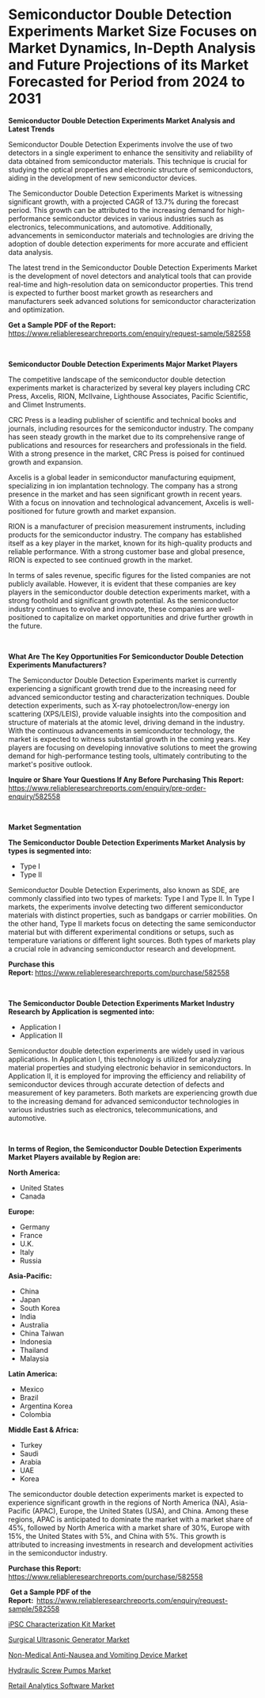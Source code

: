 <p><h1>Semiconductor Double Detection Experiments Market Size Focuses on Market Dynamics, In-Depth Analysis and Future Projections of its Market Forecasted for Period from 2024 to 2031</h1></p><p><strong>Semiconductor Double Detection Experiments Market Analysis and Latest Trends</strong></p>
<p><p>Semiconductor Double Detection Experiments involve the use of two detectors in a single experiment to enhance the sensitivity and reliability of data obtained from semiconductor materials. This technique is crucial for studying the optical properties and electronic structure of semiconductors, aiding in the development of new semiconductor devices.</p><p>The Semiconductor Double Detection Experiments Market is witnessing significant growth, with a projected CAGR of 13.7% during the forecast period. This growth can be attributed to the increasing demand for high-performance semiconductor devices in various industries such as electronics, telecommunications, and automotive. Additionally, advancements in semiconductor materials and technologies are driving the adoption of double detection experiments for more accurate and efficient data analysis.</p><p>The latest trend in the Semiconductor Double Detection Experiments Market is the development of novel detectors and analytical tools that can provide real-time and high-resolution data on semiconductor properties. This trend is expected to further boost market growth as researchers and manufacturers seek advanced solutions for semiconductor characterization and optimization.</p></p>
<p><strong>Get a Sample PDF of the Report:&nbsp;</strong> <a href="https://www.reliableresearchreports.com/enquiry/request-sample/582558">https://www.reliableresearchreports.com/enquiry/request-sample/582558</a></p>
<p>&nbsp;</p>
<p><strong>Semiconductor Double Detection Experiments Major Market Players</strong></p>
<p><p>The competitive landscape of the semiconductor double detection experiments market is characterized by several key players including CRC Press, Axcelis, RION, McIlvaine, Lighthouse Associates, Pacific Scientific, and Climet Instruments. </p><p>CRC Press is a leading publisher of scientific and technical books and journals, including resources for the semiconductor industry. The company has seen steady growth in the market due to its comprehensive range of publications and resources for researchers and professionals in the field. With a strong presence in the market, CRC Press is poised for continued growth and expansion.</p><p>Axcelis is a global leader in semiconductor manufacturing equipment, specializing in ion implantation technology. The company has a strong presence in the market and has seen significant growth in recent years. With a focus on innovation and technological advancement, Axcelis is well-positioned for future growth and market expansion.</p><p>RION is a manufacturer of precision measurement instruments, including products for the semiconductor industry. The company has established itself as a key player in the market, known for its high-quality products and reliable performance. With a strong customer base and global presence, RION is expected to see continued growth in the market.</p><p>In terms of sales revenue, specific figures for the listed companies are not publicly available. However, it is evident that these companies are key players in the semiconductor double detection experiments market, with a strong foothold and significant growth potential. As the semiconductor industry continues to evolve and innovate, these companies are well-positioned to capitalize on market opportunities and drive further growth in the future.</p></p>
<p>&nbsp;</p>
<p><strong>What Are The Key Opportunities For Semiconductor Double Detection Experiments Manufacturers?</strong></p>
<p><p>The Semiconductor Double Detection Experiments market is currently experiencing a significant growth trend due to the increasing need for advanced semiconductor testing and characterization techniques. Double detection experiments, such as X-ray photoelectron/low-energy ion scattering (XPS/LEIS), provide valuable insights into the composition and structure of materials at the atomic level, driving demand in the industry. With the continuous advancements in semiconductor technology, the market is expected to witness substantial growth in the coming years. Key players are focusing on developing innovative solutions to meet the growing demand for high-performance testing tools, ultimately contributing to the market's positive outlook.</p></p>
<p><strong>Inquire or Share Your Questions If Any Before Purchasing This Report:</strong> <a href="https://www.reliableresearchreports.com/enquiry/pre-order-enquiry/582558">https://www.reliableresearchreports.com/enquiry/pre-order-enquiry/582558</a></p>
<p>&nbsp;</p>
<p><strong>Market Segmentation</strong></p>
<p><strong>The Semiconductor Double Detection Experiments Market Analysis by types is segmented into:</strong></p>
<p><ul><li>Type I</li><li>Type II</li></ul></p>
<p><p>Semiconductor Double Detection Experiments, also known as SDE, are commonly classified into two types of markets: Type I and Type II. In Type I markets, the experiments involve detecting two different semiconductor materials with distinct properties, such as bandgaps or carrier mobilities. On the other hand, Type II markets focus on detecting the same semiconductor material but with different experimental conditions or setups, such as temperature variations or different light sources. Both types of markets play a crucial role in advancing semiconductor research and development.</p></p>
<p><strong>Purchase this Report:&nbsp;</strong><a href="https://www.reliableresearchreports.com/purchase/582558">https://www.reliableresearchreports.com/purchase/582558</a></p>
<p>&nbsp;</p>
<p><strong>The Semiconductor Double Detection Experiments Market Industry Research by Application is segmented into:</strong></p>
<p><ul><li>Application I</li><li>Application II</li></ul></p>
<p><p>Semiconductor double detection experiments are widely used in various applications. In Application I, this technology is utilized for analyzing material properties and studying electronic behavior in semiconductors. In Application II, it is employed for improving the efficiency and reliability of semiconductor devices through accurate detection of defects and measurement of key parameters. Both markets are experiencing growth due to the increasing demand for advanced semiconductor technologies in various industries such as electronics, telecommunications, and automotive.</p></p>
<p>&nbsp;</p>
<p><strong>In terms of Region, the Semiconductor Double Detection Experiments Market Players available by Region are:</strong></p>
<p>
    <p> <strong> North America: </strong>
        <ul>
            <li>United States</li>
            <li>Canada</li>
        </ul>
        </p> 
    <p> <strong> Europe: </strong>
        <ul>
            <li>Germany</li>
            <li>France</li>
            <li>U.K.</li>
            <li>Italy</li>
            <li>Russia</li>
        </ul>
        </p> 
    <p> <strong> Asia-Pacific: </strong>
        <ul>
            <li>China</li>
            <li>Japan</li>
            <li>South Korea</li>
            <li>India</li>
            <li>Australia</li>
            <li>China Taiwan</li>
            <li>Indonesia</li>
            <li>Thailand</li>
            <li>Malaysia</li>
        </ul>
        </p> 
    <p> <strong> Latin America: </strong>
        <ul>
            <li>Mexico</li>
            <li>Brazil</li>
            <li>Argentina Korea</li>
            <li>Colombia</li>
        </ul>
        </p> 
    <p> <strong> Middle East & Africa: </strong>
        <ul>
            <li>Turkey</li>
            <li>Saudi</li>
            <li>Arabia</li>
            <li>UAE</li>
            <li>Korea</li>
        </ul>
    </p>
    </p>
<p><p>The semiconductor double detection experiments market is expected to experience significant growth in the regions of North America (NA), Asia-Pacific (APAC), Europe, the United States (USA), and China. Among these regions, APAC is anticipated to dominate the market with a market share of 45%, followed by North America with a market share of 30%, Europe with 15%, the United States with 5%, and China with 5%. This growth is attributed to increasing investments in research and development activities in the semiconductor industry.</p></p>
<p><strong>Purchase this Report: </strong><a href="https://www.reliableresearchreports.com/purchase/582558">https://www.reliableresearchreports.com/purchase/582558</a></p>
<p>&nbsp;<strong>Get a Sample PDF of the Report:&nbsp;&nbsp;</strong><a href="https://www.reliableresearchreports.com/enquiry/request-sample/582558">https://www.reliableresearchreports.com/enquiry/request-sample/582558</a></p>
<p><strong></strong></p>
<p><p><a href="https://medium.com/@boydsmitham726/ipsc-characterization-kit-market-the-key-to-successful-business-strategy-forecast-till-2031-995ec27b23a0">iPSC Characterization Kit Market</a></p><p><a href="https://medium.com/@vallieemard78/surgical-ultrasonic-generator-market-size-reveals-the-best-marketing-channels-in-global-industry-53f10161f5a0">Surgical Ultrasonic Generator Market</a></p><p><a href="https://medium.com/@vallieemard78/non-medical-anti-nausea-and-vomiting-device-market-analysis-its-cagr-market-segmentation-and-a0e581cebb0c">Non-Medical Anti-Nausea and Vomiting Device Market</a></p><p><a href="https://github.com/gulaimolin/Market-Research-Report-List-3/blob/main/hydraulic-screw-pumps-market.md">Hydraulic Screw Pumps Market</a></p><p><a href="https://github.com/mauripalmi/Market-Research-Report-List-1/blob/main/retail-analytics-software-market.md">Retail Analytics Software Market</a></p></p>